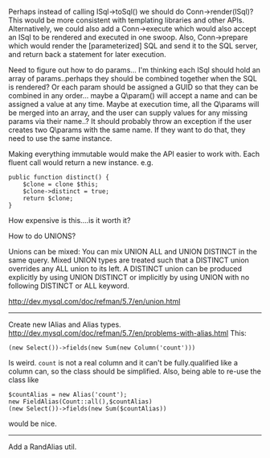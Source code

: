 Perhaps instead of calling ISql->toSql() we should do Conn->render(ISql)? This would be more consistent with templating libraries and other APIs.
Alternatively, we could also add a Conn->execute which would also accept an ISql to be rendered and executed in one swoop.
Also, Conn->prepare which would render the [parameterized] SQL and send it to the SQL server, and return back a statement for
later execution.

Need to figure out how to do params... I'm thinking each ISql should hold an array of params..perhaps they should be combined together
when the SQL is rendered? Or each param should be assigned a GUID so that they can be combined in any order... maybe
a Q\param() will accept a name and can be assigned a value at any time. Maybe at execution time, all the Q\params will be merged
into an array, and the user can supply values for any missing params via their name..? It should probably throw an exception
if the user creates two Q\params with the same name. If they want to do that, they need to use the same instance.

Making everything immutable would make the API easier to work with. Each fluent call would return a new instance.
e.g.

    public function distinct() {
        $clone = clone $this;
        $clone->distinct = true;
        return $clone;
    }

How expensive is this....is it worth it?

How to do UNIONS?

Unions can be mixed: You can mix UNION ALL and UNION DISTINCT in the same query. Mixed UNION types are treated such that a DISTINCT union overrides any ALL union to its left. A DISTINCT union can be produced explicitly by using UNION DISTINCT or implicitly by using UNION with no following DISTINCT or ALL keyword.

http://dev.mysql.com/doc/refman/5.7/en/union.html


-----

Create new IAlias and Alias types. http://dev.mysql.com/doc/refman/5.7/en/problems-with-alias.html
This:

    (new Select())->fields(new Sum(new Column('count')))
    
Is weird. `count` is not a real column and it can't be fully.qualified like a column can, so the class should be simplified. Also, being able to re-use the class like 


    $countAlias = new Alias('count');
    new FieldAlias(Count::all(),$countAlias)
    (new Select())->fields(new Sum($countAlias))
    
would be nice.

----


Add a RandAlias util.